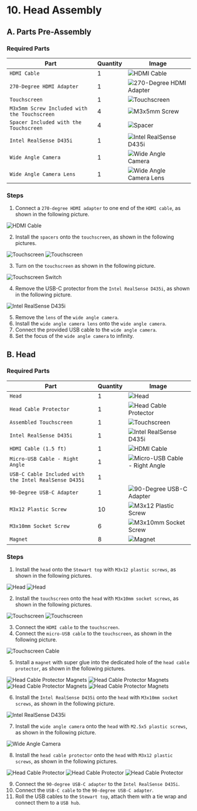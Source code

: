 # 10. Head Assembly

## A. Parts Pre-Assembly

### Required Parts

| Part                                         | Quantity | Image                                                                      |
| -------------------------------------------- | -------- | -------------------------------------------------------------------------- |
| `HDMI Cable`                                 | 1        | ![HDMI Cable](images/electronics/HDMI-cable.jpg)                           |
| `270-Degree HDMI Adapter`                    | 1        | ![270-Degree HDMI Adapter](images/electronics/HDMI-adapter.jpg)            |
| `Touchscreen`                                | 1        | ![Touchscreen](images/electronics/screen.jpg)                              |
| `M3x5mm Screw Included with the Touchscreen` | 4        | ![M3x5mm Screw](images/hardware/M3x5mm-screen.jpg)                         |
| `Spacer Included with the Touchscreen`       | 4        | ![Spacer](images/hardware/spacer-screen.jpg)                               |
| `Intel RealSense D435i`                      | 1        | ![Intel RealSense D435i](images/electronics/intel-realsense-D435i.jpg)     |
| `Wide Angle Camera`                          | 1        | ![Wide Angle Camera](images/electronics/wide-angle-camera.jpg)             |
| `Wide Angle Camera Lens`                     | 1        | ![Wide Angle Camera Lens](images/electronics/wide-angle-camera-lens.jpg)   |

### Steps

1. Connect a `270-degree HDMI adapter` to one end of the `HDMI cable`, as shown in the following picture.

![HDMI Cable](images/assemblies/10/HDMI-angle.jpg)

2. Install the `spacers` onto the `touchscreen`, as shown in the following pictures.

![Touchscreen](images/assemblies/10/screen-spacers-1.jpg)
![Touchscreen](images/assemblies/10/screen-spacers-2.jpg)

3. Turn on the `touchscreen` as shown in the following picture.

![Touchscreen Switch](images/assemblies/10/screen-switch.jpg)

4. Remove the USB-C protector from the `Intel RealSense D435i`, as shown in the following picture.

![Intel RealSense D435i](images/assemblies/10/realsense-cover.jpg)

5. Remove the `lens` of the `wide angle camera`.
6. Install the `wide angle camera lens` onto the `wide angle camera`.
7. Connect the provided USB cable to the `wide angle camera`.
8. Set the focus of the `wide angle camera` to infinity.

## B. Head

### Required Parts

| Part                                                  | Quantity | Image                                                                              |
| ----------------------------------------------------- | -------- | ---------------------------------------------------------------------------------- |
| `Head`                                                | 1        | ![Head](images/3d-printed-parts/head.jpg)                                          |
| `Head Cable Protector`                                | 1        | ![Head Cable Protector](images/3d-printed-parts/head-cable-protector.jpg)          |
| `Assembled Touchscreen`                               | 1        | ![Touchscreen](images/assemblies/10/screen-spacers-2.jpg)                          |
| `Intel RealSense D435i`                               | 1        | ![Intel RealSense D435i](images/assemblies/10/realsense-cover.jpg)                 |
| `HDMI Cable (1.5 ft)`                                 | 1        | ![HDMI Cable](images/assemblies/10/HDMI-angle.jpg)                                 |
| `Micro-USB Cable - Right Angle`                       | 1        | ![Micro-USB Cable - Right Angle](images/electronics/micro-usb-right-angle.jpg)     |
| `USB-C Cable Included with the Intel RealSense D435i` | 1        |                                                                                    |
| `90-Degree USB-C Adapter`                             | 1        | ![90-Degree USB-C Adapter](images/electronics/usb-c-adapter.jpg)                   |
| `M3x12 Plastic Screw`                                 | 10       | ![M3x12 Plastic Screw](images/hardware/M3x12mm-plastic.jpg)                        |
| `M3x10mm Socket Screw`                                | 6        | ![M3x10mm Socket Screw](images/hardware/M3x10mm-socket.jpg)                        |
| `Magnet`                                              | 8        | ![Magnet](images/hardware/magnet.jpg)                                              |

### Steps

1. Install the `head` onto the `Stewart top` with `M3x12 plastic screws`, as shown in the following pictures.

![Head](images/assemblies/10/head-1.jpg)
![Head](images/assemblies/10/head-2.jpg)

2. Install the `touchscreen` onto the `head` with `M3x10mm socket screws`, as shown in the following pictures.

![Touchscreen](images/assemblies/10/screen-1.jpg)
![Touchscreen](images/assemblies/10/screen-2.jpg)

3. Connect the `HDMI cable` to the `touchscreen`.
4. Connect the `micro-USB cable` to the `touchscreen`, as shown in the following picture.

![Touchscreen Cable](images/assemblies/10/screen-cables.jpg)

5. Install a `magnet` with super glue into the dedicated hole of the `head cable protector`, as shown in the following pictures.

![Head Cable Protector Magnets](images/assemblies/10/head-cable-protector-magnets-1.jpg)
![Head Cable Protector Magnets](images/assemblies/10/head-cable-protector-magnets-2.jpg)
![Head Cable Protector Magnets](images/assemblies/10/head-cable-protector-magnets-3.jpg)
![Head Cable Protector Magnets](images/assemblies/10/head-cable-protector-magnets-4.jpg)

6. Install the `Intel RealSense D435i` onto the `head` with `M3x10mm socket screws`, as shown in the following picture.

![Intel RealSense D435i](images/assemblies/10/realsense.jpg)

7. Install the `wide angle camera` onto the `head` with `M2.5x5 plastic screws`, as shown in the following picture.

![Wide Angle Camera](images/assemblies/10/wide-angle-camera.jpg)

8. Install the `head cable protector` onto the `head` with `M3x12 plastic screws`, as shown in the following pictures.

![Head Cable Protector](images/assemblies/10/head-cable-protector-1.jpg)
![Head Cable Protector](images/assemblies/10/head-cable-protector-2.jpg)
![Head Cable Protector](images/assemblies/10/head-cable-protector-3.jpg)

9. Connect the `90-degree USB-C adapter` to the `Intel RealSense D435i`.
10. Connect the `USB-C cable` to the `90-degree USB-C adapter`.
11. Roll the USB cables to the `Stewart top`, attach them with a tie wrap and connect them to a `USB hub`.
